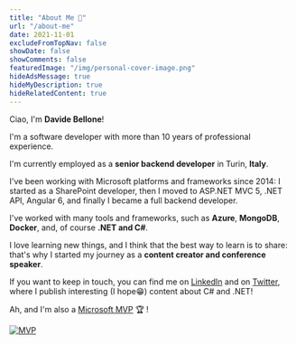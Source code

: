 ```yaml
---
title: "About Me 🧑"
url: "/about-me"
date: 2021-11-01
excludeFromTopNav: false
showDate: false
showComments: false
featuredImage: "/img/personal-cover-image.png"
hideAdsMessage: true
hideMyDescription: true
hideRelatedContent: true
---
```


Ciao, I'm **Davide Bellone**!

I'm a software developer with more than 10 years of professional experience.

I'm currently employed as a **senior backend developer** in Turin, **Italy**.

I've been working with Microsoft platforms and frameworks since 2014: I started as a SharePoint developer, then I moved to ASP.NET MVC 5, .NET API, Angular 6, and finally I became a full backend developer.

I've worked with many tools and frameworks, such as **Azure**, **MongoDB**, **Docker**, and, of course **.NET and C#**.

I love learning new things, and I think that the best way to learn is to share: that's why I started my journey as a **content creator and conference speaker**.

If you want to keep in touch, you can find me on [LinkedIn](https://www.linkedin.com/in/bellonedavide/) and on [Twitter](https://twitter.com/BelloneDavide), where I publish interesting (I hope😁) content about C# and .NET!

Ah, and I'm also a [Microsoft MVP](https://mvp.microsoft.com/en-us/PublicProfile/5005077?fullName=Davide%20Bellone) 🏆 !

[![MVP](https://www.code4it.dev/img/MVP_badge.png)](https://mvp.microsoft.com/en-us/PublicProfile/5005077?fullName=Davide%20Bellone)
